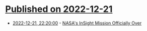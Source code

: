 # [Published on 2022-12-21](index.md)

* [2022-12-21, 22:20:00](https://science.slashdot.org/story/22/12/21/226210/nasas-insight-mission-officially-over?utm_source=rss1.0mainlinkanon&utm_medium=feed) - [NASA's InSight Mission Officially Over](https://science.slashdot.org/story/22/12/21/226210/nasas-insight-mission-officially-over?utm_source=rss1.0mainlinkanon&utm_medium=feed)

